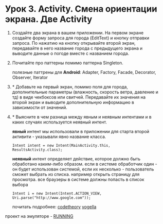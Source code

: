 # Урок 3. Activity. Смена ориентации экрана. Две Activity

1. Создайте два экрана в вашем приложении. На первом экране создайте форму запроса для города (EditText)
и кнопку отправки запроса. По нажатию на кнопку открывайте второй экран, передавайте в него название
города с предыдущего экрана и выводите данные о погоде вместе с названием города.
2. Почитайте про паттерны помимо паттерна Singleton.

    полезные паттрены для **Android**: Adapter, Factory, Facade, Decorator, Observer, Iterator
3. \* Добавьте на первый экран, помимо поля для города, дополнительные параметры
(влажность, скорость ветра, давление и тд) в виде чекбоксов или свитчей. Передавайте их значения на второй экран
и выводите дополнительную информацию в зависимости от значений.
4. \* Выясните в чем разница между явным и неявным интентами и в каких случаях используется неявный интент.

    **явный** интент мы использовали в приложении для старта второй активити - указывали явно название класса.

    ```Intent intent = new Intent(MainActivity.this, ResultsActivity.class);```

    **неявный** интент определяет действие, которое должно быть обработано каким-либо образом. если в системе
    обработчик один - он будет использован системой, если их несколько - пользователь сможет выбрать из списка.
    например открыть страницу для просмотра. все браузеры в системе должны попасть в список выбора

    ```Intent i = new Intent(Intent.ACTION_VIEW, Uri.parse("http://www.google.com"));```

    почитать подробнее: [codetheory](http://codetheory.in/android-intents/) [vogella](http://www.vogella.com/tutorials/AndroidIntent/article.html#sending-out-explicit-or-implicit-intents)

проект на эмуляторе - [RUNNING](running.png)


